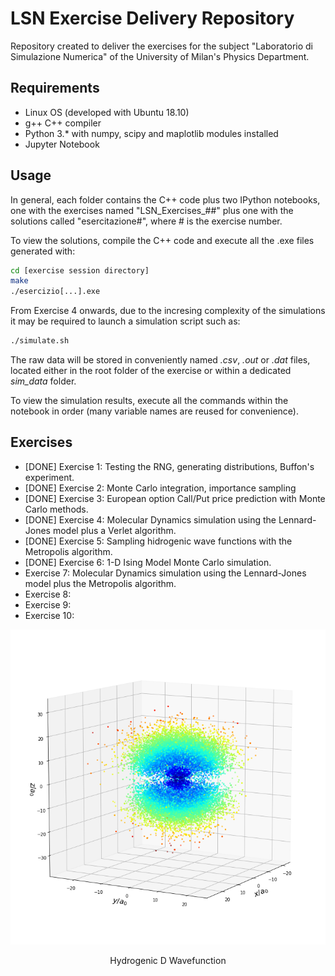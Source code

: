 # LSN Exercise Delivery Repository

Repository created to deliver the exercises for the subject "Laboratorio di Simulazione Numerica" of the University of Milan's Physics Department.


## Requirements

- Linux OS (developed with Ubuntu 18.10)
- g++ C++ compiler
- Python 3.* with numpy, scipy and maplotlib modules installed
- Jupyter Notebook

## Usage

In general, each folder contains the C++ code plus two IPython notebooks, one with the exercises named "LSN_Exercises_##" plus one with the solutions called "esercitazione#", where # is the exercise number.

To view the solutions, compile the C++ code and execute all the .exe files generated with:
  ```bash
  cd [exercise session directory]
  make
  ./esercizio[...].exe
 ```
From Exercise 4 onwards, due to the incresing complexity of the simulations it may be required to launch a simulation script such as:
  ```bash
  ./simulate.sh
  ```

The raw data will be stored in conveniently named _.csv_, _.out_ or _.dat_ files, located either in the root folder of the exercise or within a dedicated _sim_data_ folder. 

To view the simulation results, execute all the commands within the notebook in order (many variable names are reused for convenience).


## Exercises

- [DONE] Exercise 1: Testing the RNG, generating distributions, Buffon's experiment.
- [DONE] Exercise 2: Monte Carlo integration, importance sampling
- [DONE] Exercise 3: European option Call/Put price prediction with Monte Carlo methods.
- [DONE] Exercise 4: Molecular Dynamics simulation using the Lennard-Jones model plus a Verlet algorithm.
- [DONE] Exercise 5: Sampling hidrogenic wave functions with the Metropolis algorithm.
- [DONE] Exercise 6: 1-D Ising Model Monte Carlo simulation.
- Exercise 7: Molecular Dynamics simulation using the Lennard-Jones model plus the Metropolis algorithm.
- Exercise 8:
- Exercise 9:
- Exercise 10:

<p align="center"> 
<img src="d_state.png">
</p>
<p align="center"> 
Hydrogenic D Wavefunction
</p>
